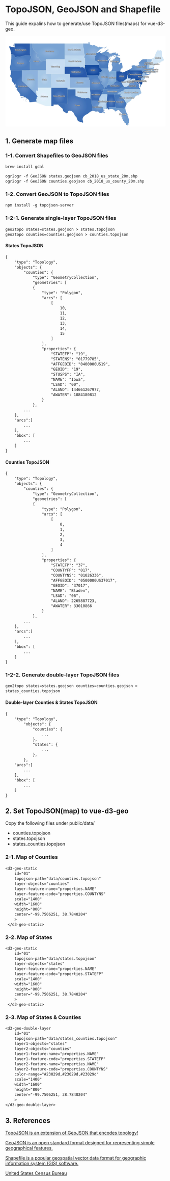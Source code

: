 # TopoJSON, GeoJSON and Shapefile
This guide expalins how to generate/use TopoJSON files(maps) for vue-d3-geo.

![states](https://raw.githubusercontent.com/komushi/vue-d3-geo/master/images/states.jpg)

## 1. Generate map files
### 1-1. Convert Shapefiles to GeoJSON files
```
brew install gdal
```

```
ogr2ogr -f GeoJSON states.geojson cb_2018_us_state_20m.shp
ogr2ogr -f GeoJSON counties.geojson cb_2018_us_county_20m.shp
```

### 1-2. Convert GeoJSON to TopoJSON files
```
npm install -g topojson-server
```

### 1-2-1. Generate single-layer TopoJSON files
```
geo2topo states=states.geojson > states.topojson
geo2topo counties=counties.geojson > counties.topojson
```

#### States TopoJSON
```
{
	"type": "Topology",
	"objects": {
		"counties": {
			"type": "GeometryCollection",
			"geometries": [
			{
				"type": "Polygon",
				"arcs": [
					[
						10,
						11,
						12,
						13,
						14,
						15
					]
				],
				"properties": {
					"STATEFP": "19",
					"STATENS": "01779785",
					"AFFGEOID": "0400000US19",
					"GEOID": "19",
					"STUSPS": "IA",
					"NAME": "Iowa",
					"LSAD": "00",
					"ALAND": 144661267977,
					"AWATER": 1084180812
				}
			},
		...
    },
    "arcs":[
    	...
    ],
    "bbox": [
    	...
    ]
}
```

#### Counties TopoJSON
```
{
	"type": "Topology",
	"objects": {
	    "counties": {
			"type": "GeometryCollection",
			"geometries": [
			{
				"type": "Polygon",
				"arcs": [
					[
						0,
						1,
						2,
						3,
						4
					]
				],
				"properties": {
					"STATEFP": "37",
					"COUNTYFP": "017",
					"COUNTYNS": "01026336",
					"AFFGEOID": "0500000US37017",
					"GEOID": "37017",
					"NAME": "Bladen",
					"LSAD": "06",
					"ALAND": 2265887723,
					"AWATER": 33010866
				}
			},
        ...
    },
    "arcs":[
    	...
    ],
    "bbox": [
    	...
    ]
}    
```

### 1-2-2. Generate double-layer TopoJSON files
```
geo2topo states=states.geojson counties=counties.geojson > states_counties.topojson
```

#### Double-layer Counties & States TopoJSON
```
{
	"type": "Topology",
		"objects": {
		    "counties": {
		    	...
			},
		    "states": {
		    	...
			},
		},
    "arcs":[
    	...
    ],
    "bbox": [
    	...
    ]
}
```

## 2. Set TopoJSON(map) to vue-d3-geo
Copy the following files under public/data/
* counties.topojson
* states.topojson
* states_counties.topojson

### 2-1. Map of Counties
```
<d3-geo-static 
    id="01"
    topojson-path="data/counties.topojson"
    layer-objects="counties"
    layer-feature-name="properties.NAME"
    layer-feature-code="properties.COUNTYNS"
    scale="1400"
    width="1600"
    height="800"
    center="-99.7506251, 38.7840204"
    >
 </d3-geo-static>
```

### 2-2. Map of States
```
<d3-geo-static 
    id="01"
    topojson-path="data/states.topojson"
    layer-objects="states"
    layer-feature-name="properties.NAME"
    layer-feature-code="properties.STATEFP"
    scale="1400"
    width="1600"
    height="800"
    center="-99.7506251, 38.7840204"
    >
 </d3-geo-static>
```

### 2-3. Map of States & Counties
```
<d3-geo-double-layer 
	id="01" 
	topojson-path="data/states_counties.topojson"
	layer1-objects="states"
	layer2-objects="counties"
	layer1-feature-name="properties.NAME"
	layer1-feature-code="properties.STATEFP"
	layer2-feature-name="properties.NAME"
	layer2-feature-code="properties.COUNTYNS"
	color-range="#23029d,#23029d,#23029d"
	scale="1400"
	width="1600"
	height="800"
	center="-99.7506251, 38.7840204"
	>    
</d3-geo-double-layer>
```

## 3. References
[TopoJSON is an extension of GeoJSON that encodes topology!](https://github.com/topojson/topojson)

[GeoJSON is an open standard format designed for representing simple geographical features.](https://en.wikipedia.org/wiki/GeoJSON)

[Shapefile is a popular geospatial vector data format for geographic information system (GIS) software.](https://en.wikipedia.org/wiki/Shapefile)

[United States Census Bureau](https://www.census.gov/geographies/mapping-files/time-series/geo/carto-boundary-file.html)